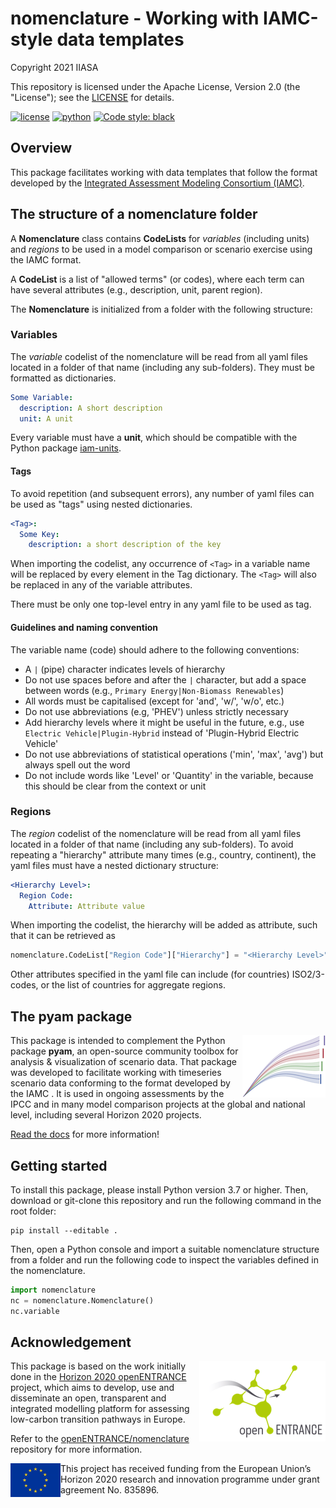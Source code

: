 # nomenclature - Working with IAMC-style data templates

Copyright 2021 IIASA

This repository is licensed under the Apache License, Version 2.0 (the "License"); see the [LICENSE](LICENSE) for details.

[![license](https://img.shields.io/badge/License-Apache%202.0-black)](https://github.com/IAMconsortium/nomenclature/blob/main/LICENSE)
[![python](https://img.shields.io/badge/python-3.7_|_3.8_|_3.9-blue?logo=python&logoColor=white)](https://github.com/IAMconsortium/nomenclature)
[![Code style: black](https://img.shields.io/badge/code%20style-black-000000.svg)](https://github.com/psf/black)

## Overview

This package facilitates working with data templates that follow the format developed by
the [Integrated Assessment Modeling Consortium (IAMC)](https://www.iamconsortium.org).

## The structure of a nomenclature folder

A **Nomenclature** class contains **CodeLists** for *variables* (including units) and
*regions* to be used in a model comparison or scenario exercise using the IAMC format.

A **CodeList** is a list of "allowed terms" (or codes), where each term can have
several attributes (e.g., description, unit, parent region).

The **Nomenclature** is initialized from a folder with the following structure:

### Variables

The *variable* codelist of the nomenclature will be read from all yaml files located
in a folder of that name (including any sub-folders).
They must be formatted as dictionaries.

```yaml
Some Variable:
  description: A short description
  unit: A unit
```

Every variable must have a **unit**, which should be compatible with the 
Python package [iam-units](https://github.com/iamconsortium/units).

#### Tags

To avoid repetition (and subsequent errors), any number of yaml files can be used
as "tags" using nested dictionaries.

```yaml
<Tag>:
  Some Key:
    description: a short description of the key
```

When importing the codelist, any occurrence of `<Tag>` in a variable name will be
replaced by every element in the Tag dictionary. The `<Tag>` will also be replaced
in any of the variable attributes.

There must be only one top-level entry in any yaml file to be used as tag. 

#### Guidelines and naming convention

The variable name (code) should adhere to the following conventions:

- A `|` (pipe) character indicates levels of hierarchy
- Do not use spaces before and after the `|` character,
  but add a space between words (e.g., `Primary Energy|Non-Biomass Renewables`)
- All words must be capitalised (except for 'and', 'w/', 'w/o', etc.)
- Do not use abbreviations (e.g, 'PHEV') unless strictly necessary
- Add hierarchy levels where it might be useful in the future, e.g., use 
  `Electric Vehicle|Plugin-Hybrid` instead of 'Plugin-Hybrid Electric Vehicle'
- Do not use abbreviations of statistical operations ('min', 'max', 'avg')
  but always spell out the word
- Do not include words like 'Level' or 'Quantity' in the variable,
  because this should be clear from the context or unit

### Regions

The *region* codelist of the nomenclature will be read from all yaml files located
in a folder of that name (including any sub-folders).
To avoid repeating a "hierarchy" attribute many times (e.g., country, continent),
the yaml files must have a nested dictionary structure:

```yaml
<Hierarchy Level>:
  Region Code:
    Attribute: Attribute value
```

When importing the codelist, the hierarchy will be added as attribute,
such that it can be retrieved as

```python
nomenclature.CodeList["Region Code"]["Hierarchy"] = "<Hierarchy Level>"
```

Other attributes specified in the yaml file can include (for countries) ISO2/3-codes,
or the list of countries for aggregate regions.

## The pyam package

<img src="./_static/pyam-logo.png" width="133" height="100" align="right" alt="pyam logo" />

This package is intended to complement the Python package **pyam**,
an open-source community toolbox for analysis & visualization of scenario data.
That package was developed to facilitate working with timeseries scenario data
conforming to the format developed by the IAMC .
It is used in ongoing assessments by the IPCC and in many model comparison
projects at the global and national level, including several Horizon 2020 projects.

[Read the docs](https://pyam-iamc.readthedocs.io) for more information!

## Getting started

To install this package, please install Python version 3.7 or higher. Then,
download or git-clone this repository and run the following command in the root folder:

```
pip install --editable .
```

Then, open a Python console and import a suitable nomenclature structure from a folder
and run the following code to inspect the variables defined in the nomenclature.

```python
import nomenclature
nc = nomenclature.Nomenclature()
nc.variable
```

## Acknowledgement

<img src="./_static/open_entrance-logo.png" width="202" height="129" align="right" alt="openENTRANCE logo" />

This package is based on the work initially done in the
[Horizon 2020 openENTRANCE](https://openentrance.eu) project, which aims to  develop,
use and disseminate an open, transparent and integrated  modelling platform
for assessing low-carbon transition pathways in Europe.

Refer to the [openENTRANCE/nomenclature](https://github.com/openENTRANCE/nomenclature)
repository for more information.

<img src="./_static/EU-logo-300x201.jpg" width="80" height="54" align="left" alt="EU logo" />
This project has received funding from the European Union’s Horizon 2020 research
and innovation programme under grant agreement No. 835896.
